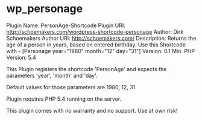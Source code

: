 # wp_personage

Plugin Name: PersonAge-Shortcode
Plugin URI: http://schoemakers.com/wordpress-shortcode-personage
Author: Dirk Schoemakers
Author URI: http://schoemakers.com/
Description: Returns the age of a person in years, based on entered birthday. Use this Shortcode with - [Personage year="1980" month="12" day="31"]
Version: 0.1
Min. PHP Version: 5.4


This Plugin registers the shortcode 'PersonAge' and expects the parameters 'year', 'month' and 'day'.

Default values for those parameters are 1980, 12, 31


Plugin requires PHP 5.4 running on the server.

This plugin comes with no warranty and no support. Use at own risk!
